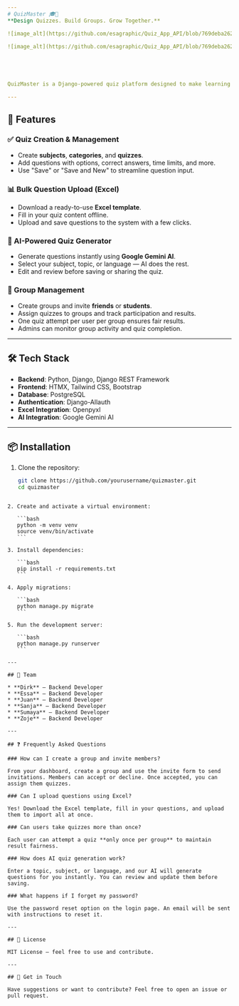 ```yaml
---
# QuizMaster 🎓🧠  
**Design Quizzes. Build Groups. Grow Together.**

![image_alt](https://github.com/esagraphic/Quiz_App_API/blob/769deba262890a81a316f366dfb77b65c41fe79a/landing.png?raw=true)

![image_alt](https://github.com/esagraphic/Quiz_App_API/blob/769deba262890a81a316f366dfb77b65c41fe79a/dashboard.png?raw=true)





QuizMaster is a Django-powered quiz platform designed to make learning interactive and fun. Whether you're an educator, student, or quiz enthusiast, QuizMaster helps you create quizzes, form groups, invite friends or students, and track progress — all from one easy-to-use application.

---
```


## 🚀 Features

### ✅ Quiz Creation & Management
- Create **subjects**, **categories**, and **quizzes**.
- Add questions with options, correct answers, time limits, and more.
- Use "Save" or "Save and New" to streamline question input.

### 📊 Bulk Question Upload (Excel)
- Download a ready-to-use **Excel template**.
- Fill in your quiz content offline.
- Upload and save questions to the system with a few clicks.

### 🤖 AI-Powered Quiz Generator
- Generate questions instantly using **Google Gemini AI**.
- Select your subject, topic, or language — AI does the rest.
- Edit and review before saving or sharing the quiz.

### 👥 Group Management
- Create groups and invite **friends** or **students**.
- Assign quizzes to groups and track participation and results.
- One quiz attempt per user per group ensures fair results.
- Admins can monitor group activity and quiz completion.

---

## 🛠️ Tech Stack

- **Backend**: Python, Django, Django REST Framework  
- **Frontend**: HTMX, Tailwind CSS, Bootstrap  
- **Database**: PostgreSQL  
- **Authentication**: Django-Allauth  
- **Excel Integration**: Openpyxl  
- **AI Integration**: Google Gemini AI  

---

## 📦 Installation

1. Clone the repository:
   ```bash
   git clone https://github.com/yourusername/quizmaster.git
   cd quizmaster
````

2. Create and activate a virtual environment:

   ```bash
   python -m venv venv
   source venv/bin/activate
   ```

3. Install dependencies:

   ```bash
   pip install -r requirements.txt
   ```

4. Apply migrations:

   ```bash
   python manage.py migrate
   ```

5. Run the development server:

   ```bash
   python manage.py runserver
   ```

---

## 👤 Team

* **Dirk** – Backend Developer
* **Essa** – Backend Developer
* **Juan** – Backend Developer
* **Sanja** – Backend Developer
* **Sumaya** – Backend Developer
* **Zoje** – Backend Developer

---

## ❓ Frequently Asked Questions

### How can I create a group and invite members?

From your dashboard, create a group and use the invite form to send invitations. Members can accept or decline. Once accepted, you can assign them quizzes.

### Can I upload questions using Excel?

Yes! Download the Excel template, fill in your questions, and upload them to import all at once.

### Can users take quizzes more than once?

Each user can attempt a quiz **only once per group** to maintain result fairness.

### How does AI quiz generation work?

Enter a topic, subject, or language, and our AI will generate questions for you instantly. You can review and update them before saving.

### What happens if I forget my password?

Use the password reset option on the login page. An email will be sent with instructions to reset it.

---

## 📎 License

MIT License – feel free to use and contribute.

---

## 💬 Get in Touch

Have suggestions or want to contribute? Feel free to open an issue or pull request.


